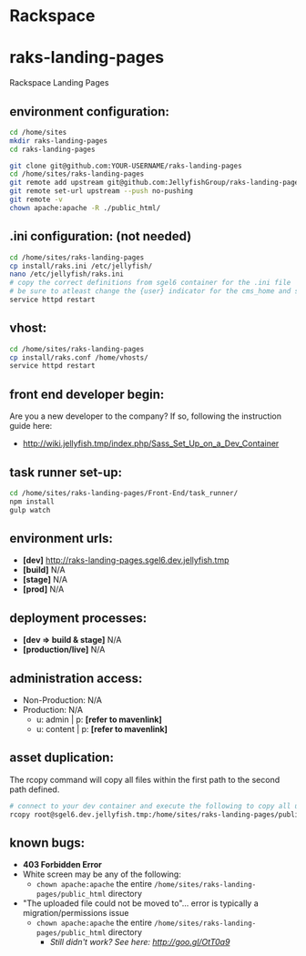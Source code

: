 # Rackspace 
# raks-landing-pages
Rackspace Landing Pages


## environment configuration:
```bash
cd /home/sites
mkdir raks-landing-pages
cd raks-landing-pages

git clone git@github.com:YOUR-USERNAME/raks-landing-pages
cd /home/sites/raks-landing-pages
git remote add upstream git@github.com:JellyfishGroup/raks-landing-pages
git remote set-url upstream --push no-pushing
git remote -v
chown apache:apache -R ./public_html/
```


## .ini configuration: (not needed)
```bash
cd /home/sites/raks-landing-pages
cp install/raks.ini /etc/jellyfish/
nano /etc/jellyfish/raks.ini
# copy the correct definitions from sgel6 container for the .ini file
# be sure to atleast change the {user} indicator for the cms_home and site_url variables
service httpd restart
```


## vhost:
```bash
cd /home/sites/raks-landing-pages
cp install/raks.conf /home/vhosts/
service httpd restart
```

## front end developer begin:
Are you a new developer to the company? If so, following the instruction guide here:
- http://wiki.jellyfish.tmp/index.php/Sass_Set_Up_on_a_Dev_Container


## task runner set-up:
```bash
cd /home/sites/raks-landing-pages/Front-End/task_runner/
npm install
gulp watch
```


## environment urls:
- **[dev]**     http://raks-landing-pages.sgel6.dev.jellyfish.tmp
- **[build]**   N/A
- **[stage]**   N/A
- **[prod]**    N/A


## deployment processes:
- **[dev => build & stage]**  N/A
- **[production/live]**       N/A


## administration access:
- Non-Production: N/A
- Production: N/A
  - u: admin | p: **[refer to mavenlink]**
  - u: content | p: **[refer to mavenlink]**


## asset duplication:
The rcopy command will copy all files within the first path to the second path defined.
```sh
# connect to your dev container and execute the following to copy all uploads
rcopy root@sgel6.dev.jellyfish.tmp:/home/sites/raks-landing-pages/public_html/images/* /home/sites/JellyfishMarketing/ibm_webinar/public_html/images/
```

## known bugs:
- **403 Forbidden Error** 
- White screen may be any of the following:
  - ``chown apache:apache`` the entire ``/home/sites/raks-landing-pages/public_html`` directory
- "The uploaded file could not be moved to"... error is typically a migration/permissions issue
  - ``chown apache:apache`` the entire ``/home/sites/raks-landing-pages/public_html`` directory
    - *Still didn't work? See here: http://goo.gl/OtT0a9*
